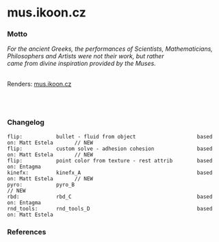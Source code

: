 # **mus**.ikoon.cz

### Motto
*For the ancient Greeks, the performances of Scientists, Mathematicians,  
Philosophers and Artists were not their work, but rather  
came from divine inspiration provided by the Muses.*
<br/>
<br/>

Renders: [mus.ikoon.cz](http://mus.ikoon.cz)

<br/>
<br/>

### Changelog
```
flip:           bullet - fluid from object                    based on: Matt Estela       // NEW
flip:           custom solve - adhesion cohesion              based on: Matt Estela       // NEW
flip:           point color from texture - rest attrib        based on: Entagma
kinefx:         kinefx_A                                      based on: Matt Estela       // NEW
pyro:           pyro_B                                                                    // NEW
rbd:            rbd_C                                         based on: Entagma              
rnd_tools:      rnd_tools_D                                   based on: Matt Estela              
```


### References
